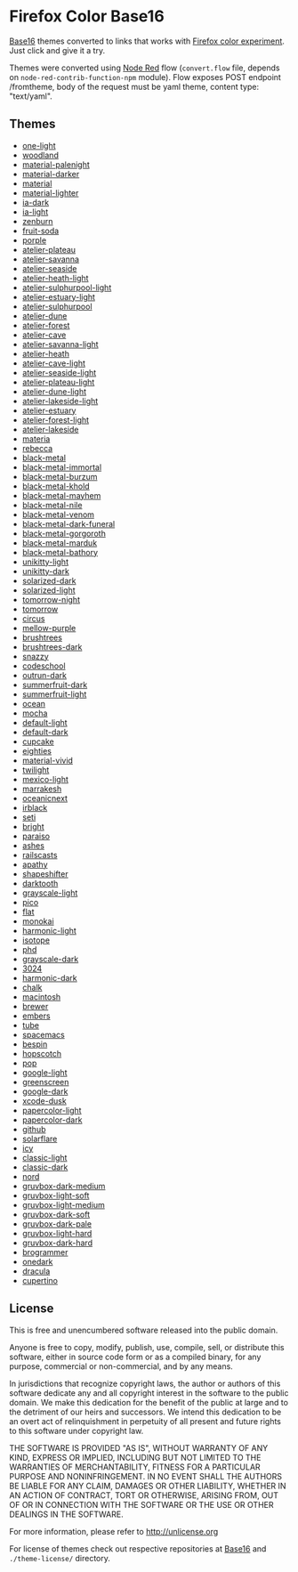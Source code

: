 # Firefox Color Base16

[Base16][base16] themes converted to links that works with [Firefox color
experiment][fcolor]. Just click and give it a try.


Themes were converted using [Node Red][nodered] flow (`convert.flow` file,
depends on `node-red-contrib-function-npm` module). Flow exposes POST endpoint
/fromtheme, body of the request must be yaml theme, content type: "text/yaml".

## Themes

- [one-light](https://color.firefox.com/?theme=XQAAAALrAAAAAAAAAABBqYhm849SCiazH1KEGccwS-xNVAWBvoBvsgfp0AlQbJO-hguK42nbD-GtSEvS_pp9CE-5v3n-gi3PGG85fW8hmTyjK2wP2I3rY0hDbuBzJT_jZ-uxC7QjcpLtcajADUklpXJtedoh3cEHlu0BAguqCYfgEu8lLv04PDJQAz8bIcgqHYfCuMAT2zfNj7tdF04UcQi6kI_w2sglIMdGUOBpk5Rqoaiiq3QDHv6qSoA)
- [woodland](https://color.firefox.com/?theme=XQAAAALrAAAAAAAAAABBqYhm849SCiazH1KEGccwS-xNVAVMIfwu7wBbd043YXqFAe8CAidulGQgpjKIcPjpU_8LgBfkSdG8uvLPoMcF_zQQkeGJDfiXdCBBXRPCH6nAINjl9SpHBixq6SO12OYWmkcTk2kIH3jL5a6nMnL5oAOI43mTen4WKWU3cdVpXZVkxB6wbM3HjOaZj48eT7ITnHjxqrR_R_GS5bw_ljBdEoOQuph-pcoFdcvf0v_SJRAA)
- [material-palenight](https://color.firefox.com/?theme=XQAAAALrAAAAAAAAAABBqYhm849SCiazH1KEGccwS-xNVAVNrWV6jwmBhybBd3ZR4Zy3a-yx4q5d8uJtyTsjYyUapc6BVZ7BiK1BPnpfog8dtw-c5dBv3hst3tuq_XgUZGkF3XrJPGqRleFBDpeZWNOkSs2Uxdt6ctcmg52qbXXNxyLNZ7LRPhoPHDyKUbGB1Q4XaD8PtMtnNbusSPfdKUZH99mG9mpk1kaRGUFkqeRiCZlSLVJPPxaE_fM6cgA)
- [material-darker](https://color.firefox.com/?theme=XQAAAALrAAAAAAAAAABBqYhm849SCiazH1KEGccwS-xNVAVLni2GokUvBEKLzfiHVqmL85zFedfu0KuV7JP2fI5mlQk-9yRMbrgmZwvqo-oPL3WZfFUGPDJ5aZrySMFP6vEd225mvpHlStW70qCTz4wpeBBBejoFTvMHmOFaZ9w10s7ifGwsu23YmJ2-nTHnAV8lq74DAl4NDEFwHk0aZcxg6YglDRXNcNNkbQS5B1NLI3M8_5zmYAA)
- [material](https://color.firefox.com/?theme=XQAAAALrAAAAAAAAAABBqYhm849SCiazH1KEGccwS-xNVAVM57AwEKjgdFwpKN5A5G2P9z_Odum796GIR0K3CP6E9lVI4uGcDaJqkISbFtxWfbp34e5p3wSCDa3XS5Lpd6x0qxVUsl_kRp03kgicAKWVHA2GW69bmAmwV_nDla9nfn-IRftMl-jkShpVH__UoD7sh3-JCxlyuL4LtTIJ0ylV32b5H8fGgKDNniGlNL58K6ex8PWI_cd3wA)
- [material-lighter](https://color.firefox.com/?theme=XQAAAAL0AAAAAAAAAABBqYhm849SCiazH1KEGccwS-xNVAWBvoBvsgfp0AlQbJO-hguK42nbD-dAFleJphaj7flxiLboSaV5M_J2m0lx9vQ1HfEbg-0TYExC3YqtIN9s7G6IzWdMp3Ge_fyZFjk7Vq3y0gQBxWHVqrFyX_g2OiouUZJ1fV1tFdsntAA9z6uOb6HQFWUBbWP3PLGQNl6FKyjgZsQiaetLhzigkkudvoP9KeYA)
- [ia-dark](https://color.firefox.com/?theme=XQAAAALsAAAAAAAAAABBqYhm849SCiazH1KEGccwS-xNVAVJ0Lg4GChFzPoi6yWqDOKkh1644GRh1cEYs0OZriE6r52kyLYT1AOMpxSIoqM9ADtrsariaKRJ7h73aGZUM33Mn88axSuV0TESBwfxXZetZAmg2AihE2M-EXXBEYe3C3keXhifBSZ44F3skYIpgUOE1jmzNCuoIKZxH3qfGs7jUdrF-yXFTXm6p4HvNjd7u807_-clCAA)
- [ia-light](https://color.firefox.com/?theme=XQAAAALxAAAAAAAAAABBqYhm849SCiazH1KEGccwS-xNVAWBvgA7sgfp0AlQbJO-hguK42nbD-GtKFuAp97eHhevQFkG60F45k47_ZcPjY4zBSmmH_aCkgJBpxge7VYFmbd0-vdLk-swAxw7RdD1nUaDr53ldIy06nxvE0XlnOyDfU7M8idX2Mkph-H5N--kqomK8NY7ZP96e_zK-HkUI5bqQ2kj72QNMEIkGruqMo-tXIl0_X5oQA)
- [zenburn](https://color.firefox.com/?theme=XQAAAALtAAAAAAAAAABBqYhm849SCiazH1KEGccwS-xNVAVRifeGokUvBEKLzfiHVqmL85zFedfutNQybPQNXDZaxqfCH7VQ4SN1EZsvZiGwh61qpYPzywb2BWmszMDEaFv9c6bMVDiTY5YRX4pcJdK2o6R_WcOvhA6meLRylyf_hzoEoAGR9ApEub_CCl6rCGiczXwA8KfUJQXxA8MEX_s7U0yi_5A9xk84RBIWnGfx-DT_tbVgAA)
- [fruit-soda](https://color.firefox.com/?theme=XQAAAALrAAAAAAAAAABBqYhm849SCiazH1KEGccwS-xNVAWBvV_6sLCIvzPWgBD4nIInzDYhGk2HVoqgZVgRzNUtOVEZQErZK39O2HhAo4lP2DBhD3cYrXnvN1j6zp2y5IbZxSPvMpcpDWqvPMIY29Ly8hHzdHM_6nBWEwXVk6IjoUamwjitK5Noa1vA0HCLPUwXqgj9H_LYQ9xfP_r9aOwDXVLnh8X3C4SAelIPo2l9zXINhfKkVmP-CD2A)
- [porple](https://color.firefox.com/?theme=XQAAAALrAAAAAAAAAABBqYhm849SCiazH1KEGccwS-xNVAVNrWV6gFrtXalRd3ZR4Zy3a-yx4q5d8udNH0DZ6NzapBenTfPyp8uLkEllEl4tl6Ctm4f9O5XndJQQECK8sdCzBShuXPXTKGFQpGQtNGCzOG2wIHDHtYL7EJ-xehK70dw9K_jM53asonJlEMzYds8N8Sx_WNBebJOZHCtS5eKunRJ2tsAl9QTiKNVbpkqwt2ArYvL-W3OA)
- [atelier-plateau](https://color.firefox.com/?theme=XQAAAALrAAAAAAAAAABBqYhm849SCiazH1KEGccwS-xNVAVKEqAqge5knidp6Yu9_WU64j6EnP5CZtJavoAA3txLvLOkJzvZiM-wNgHH0KRsDnbmIkUhHK5JmCxWKdbqBjNigkGpr000cjlPblJsas5sbjDUoIqPzjqkPePgQpM9X66qkJruNSdjq6XcNEFZLzhzhNgBsTR69PqGH4k4AaRF6bTsGkk9cANGQHkRM4q7ZT5a4Yy3dYod_9fQ0AA)
- [atelier-savanna](https://color.firefox.com/?theme=XQAAAALrAAAAAAAAAABBqYhm849SCiazH1KEGccwS-xNVAVJCwQqw9xGGp-RxKULdu_WHvHgRAYvtO6TPr8-jLJVeae9q3LMX0yeteJFcchlSEBOjgbCxW3p5iNNCG6vbXMPIxEnBbtLklA3sP9QQx37eME6RTYEqzIGm9K56JHwDg4_R8aYJ1w6tRzIeM04KkkqL0in_He6b1L0H88t1gGEFjuuNjjpYmxwnch_G9HaIIvcWivT23t46v8tCQAA)
- [atelier-seaside](https://color.firefox.com/?theme=XQAAAALrAAAAAAAAAABBqYhm849SCiazH1KEGccwS-xNVAVIA2gqW_TdwckQfMkY8PIXCNSNE8VL4s9wv5_yKTjwcXEdbxf682qstilCvaQ54k5DKgx8qKSnrmqfFT-WE9B_Y7d8Dmum7G6fU1b2O8D5vy3yNr0MFqiFVnbQ7du-KkpjQHaK9uMsQHF6gTOXwTes8QlZIUByHosihNYrVBTxALMJnSXZJaxmX7066W3nHx7j4D701rgWUfymM4A)
- [atelier-heath-light](https://color.firefox.com/?theme=XQAAAALrAAAAAAAAAABBqYhm849SCiazH1KEGccwS-xNVAWBviBIsLCnsitR8xywhCIz0LPx49BPzdEN7rV5EOjWnwBxSxjyqhBPPTQLxvrVnfCWJQCwIJ-xgsGdl7K-sGPqobA8KF6eA-i6o-RSUGl2g8NttjWyW3GrXB-oh8l8uFn9-s3fbP1l4tCM02P_fx7wSCj3v6XgSE7cNk9BURod4ObzCY52n6QFzfbWnPhkw2ZJuX_-H_H_iZAgAA)
- [atelier-sulphurpool-light](https://color.firefox.com/?theme=XQAAAALsAAAAAAAAAABBqYhm849SCiazH1KEGccwS-xNVAWBveAusLC7CLFvoVjd_zFeleGMTf0MCiDqtTcIsgA6Vp2hEOjKCg-MdzfqKZ__eX2Fkgt9tbQUHfpxWyA8_1-oamWQWphRPZY4aPRnhmF7emcRFaxwYS6ZYDFgnB4nLX7KZhqEx_Dx67NzJUcakC_LQPIhLloqfBI6zJZrnpOZIeK0TYCgbv11wWsjLUSP97gV92lk7ed1_vb2rwA)
- [atelier-estuary-light](https://color.firefox.com/?theme=XQAAAALrAAAAAAAAAABBqYhm849SCiazH1KEGccwS-xNVAWBvcAhsLCnsir-UEHKOeb6FisCKlSyMqwimUIQAYiTYQAyDxtftG0kN9RzaThVDevbwV4FHkvKU_9OcX6DSkij17IyOBAGo_9KDGqKtm-OzF_THBUlXGpIZOPJ9VTFnwNNwE_4D_6alsj1ETpnKgcmhukAPixZ3mWaPrDKWhEYveXawW7B2CJn7q7_tj1Xtv5W8KuMgDvA_k6OwA)
- [atelier-sulphurpool](https://color.firefox.com/?theme=XQAAAALrAAAAAAAAAABBqYhm849SCiazH1KEGccwS-xNVAVLXEd6OoEuEvhnHBuOhAOquuyLjlwgdAr-AUiWtzEuVhBRDCGJ0i589abLOGW-97JJ9trZIYPoFaFae-AYru1X4Ojy8jRjYMevb4qI72FRxjp9QJnWS1xtRErfXVUyc46UXN_2I2JXo9_uUXNgUSQKyEJH3D_PPufLHc2UNmMlk-TmWZRRSKPURu6BLBcnIkih0kBjeosff__cvgAA)
- [atelier-dune](https://color.firefox.com/?theme=XQAAAALrAAAAAAAAAABBqYhm849SCiazH1KEGccwS-xNVAVLXEeGokSoxPV_QVBaV0sulubS7ChjkD5A3m3UJSctps2h5pbmqse-_mU9bv_VBnv7DeJzkFHx0Jtt0WR7WsG8KI8tTbPvaskqm39YOYfas3T5qOlAlEUbn_hZpX9DukD8uR-49ypkoXEWjj5GiS4h2kMOHBBasQR2FPTROi3De3b59girc2k-SwfeZ2GEvQPQgX5t81vhLfmccoA)
- [atelier-forest](https://color.firefox.com/?theme=XQAAAALrAAAAAAAAAABBqYhm849SCiazH1KEGccwS-xNVAVKEqAqkYgfk2aPz4U266gAN5R6mIY_HaPI8K2VISMMWBnHNheY6-NDtHZimKcINz0VfE32Lg-wE8ombsvIQI5zCAGeizy_9O-VS4r9XrNcr2UeJbPAo1SOyP_8p-t50UkxnZyE0F8ussJONi7w6wv8Qp3tlk8f5P4OmXj138MNSn7WGdOxzpkVYwYZP0XpErtgG0tBxirZ_9JbYAA)
- [atelier-cave](https://color.firefox.com/?theme=XQAAAALrAAAAAAAAAABBqYhm849SCiazH1KEGccwS-xNVAVJjtF4mL3NqrTNsdXAtOan04rzEaI1ILaZrX3UziElJ6IjSy7Ylj3bNtOtn_7Nwcy1ohKVM0XaKsfuD1NlfNnW50OfHf9GPS9zHu3UzAGaFTJTb5lRXGMGqeBpeVALikeR72-832xnDI86OuAWPg0K9FqATCWG_jhy_hJhyDutRwwt1OUT5EuwgwRs1uKRssHnLNX0Ik9q__-dQ8AA)
- [atelier-savanna-light](https://color.firefox.com/?theme=XQAAAALrAAAAAAAAAABBqYhm849SCiazH1KEGccwS-xNVAWBvL-5sLCvgIrH31Xs-LqcXJHtbn8GxEaMBm_yplMaRRsYE1Ej8jqr102JU3CBeRt9n4wbNE6j10OgjIh5QDpgrs7elJ-hHcNh6WRnUBzdZ_FzsbGKBV-MEMo8XEOgIkZt0JklPIg7E1DzZSA7-nQ00Ge0Sn-ssAq8oJlCg8KqHHmesoilNCVFoqX4Q8m4KIHhWSBQ2S4m_9ugoAA)
- [atelier-heath](https://color.firefox.com/?theme=XQAAAALrAAAAAAAAAABBqYhm849SCiazH1KEGccwS-xNVAVKEqAqge5kn12l94s8OpycymswJadbyM3DxTOVJIOlUTBPUOvGXfFDhszF2rGt4OE80NQwNUQPobaQV1Bh601JQkp9lVdKTRY91f3HJqt8c-gV4rLTlFRtVaGsDw9BJnbvGXjCh3Hx_EHuKMz_ywal7DRGUgfWMtmhvu1lFPOrc5rtTOorV3fPR6aTbZ7F0kFNY3quRcGq__i61wA)
- [atelier-cave-light](https://color.firefox.com/?theme=XQAAAALrAAAAAAAAAABBqYhm849SCiazH1KEGccwS-xNVAWBvR_gsLCLDmTvkdJ5bbqcXJHtbn8GxEaMBqqMnOhsmDHXodZ3Fifq-rh9XRIgE_9GBkGT0BzdRtgxp7_0QPig8T7F-WgOJ4scmqKHzlWmO5hI5DP0ror6pVKXE1mV_cVEo0_CkgR3YXYOh2JVvS9f1ogsllpckCExyr4amErVIwC9mt1NIKEOjrbx_wjx-MQQZdDzAhRuSf7o_4A)
- [atelier-seaside-light](https://color.firefox.com/?theme=XQAAAALrAAAAAAAAAABBqYhm849SCiazH1KEGccwS-xNVAWBvcAhsLDM6iAkJFNznc0sN39vE4ftGw2CLO7h9cEVO5JJcC7CRnp1nOcEN4xhct0g0nX6MeTOCjwNVEavw3X3ORDCxAjy1jIsxmKtaNNp9Tant32aZEzSfzLJpk4s92m7PA6sSkct5KvTiwItXRzro5M5tWWTDpv5IVdVHa54UlkzCoWShCB5_N9qm1xRQYjcmpotahv_5EswAA)
- [atelier-plateau-light](https://color.firefox.com/?theme=XQAAAALrAAAAAAAAAABBqYhm849SCiazH1KEGccwS-xNVAWBvcAhsLCIvzPWKl_Z7RsipsOGqjpsxUmIW8TyEFz0ehUzZRPw9P0gql9lTshqE-cpK2_LEU8dYrYdie3nclrN2sif6vP44cWFXx-IVhPxEroVc2FGi6z8cFYLoMdU6pXsJ2jjrJIO9h5cSr9iOlEI1W3VO0FvZGhqom3Qw6xfrphxa8GRObjIPhBRLUQhG6Xe6g6-UpL4-2kMgA)
- [atelier-dune-light](https://color.firefox.com/?theme=XQAAAALrAAAAAAAAAABBqYhm849SCiazH1KEGccwS-xNVAWBvwClUU-_PbwTfgdMRNXRVAF7ZvkTn5UE0RtTPpQWLCOsUpX9a2Le2wSs73Xv_G2xT1cYpXlZjdPKNbfh0FKrB_g7ahZASL3En6g1ch3yUCV-S2JdSUonZNxuGT8UrtF-NFbLdQlaAiDlK_A5IgRxWXw4PqBV6fG0NMOReI-cUX9SmL32tEO31RSblIjWgBAuqqc5Uqxr_1CIwAA)
- [atelier-lakeside-light](https://color.firefox.com/?theme=XQAAAALrAAAAAAAAAABBqYhm849SCiazH1KEGccwS-xNVAWBvJ-ssLDAqkbH9tFUVCWSuAkFSa_tBjE5pk9KhxIAWgdbQ_GF71tMn83TbKX9ke-I68cb6q2hpQ1zl91PfjPqTK5ExJX3yOq3TfzSVRSSN6rfg50Putse7dFIJqQAFup6sD6LSFdJgPozwqnGf6zJEUS4maZUnzgMQrT5In9zppeliX991nVw4j3hL7HcKDHHtWCIJBkpb_0Q0IA)
- [atelier-estuary](https://color.firefox.com/?theme=XQAAAALrAAAAAAAAAABBqYhm849SCiazH1KEGccwS-xNVAVL4BQ73P8LMbSLZmW7yh2-v1qtUyi8QlnhwibKdf4L_xSr772Lrd_JlI2QJuINMHxFvVmXCo4My5ffHhxHF3VdDxNSFKE7-R-KJcDDk-9lBbBQkFV1ww1PjVhe_ReubiQJJdCuyudGlhar5vvBGeBNR42b9SMqLR6eHsh1NMQ0TXrMYbjojx3PCYQPyEb9cQ3SJdecjR3K_9BkkAA)
- [atelier-forest-light](https://color.firefox.com/?theme=XQAAAALrAAAAAAAAAABBqYhm849SCiazH1KEGccwS-xNVAWBvV_6sLCVnoOH3zTsTXRGJfhdZYnyTyTiEseyomtQWNVhA6LtkwstcGBfMHbhhzewG1pDhP15LdBITOqYH7fzJ-t1kbz0mvLqNChF8rDSw3Ej004V9GM6mY9--fwzv_-F5hCwEssskgYZvsT32o2z_ku84D7Y_6-w4VwDFz-9UmIcNo0LH_fGfSvR6T4SyN89Wdtz2uwf_faf4AA)
- [atelier-lakeside](https://color.firefox.com/?theme=XQAAAALqAAAAAAAAAABBqYhm849SCiazH1KEGccwS-xNVAVIyRwqtTDiM4JPRKULdu_WHvHgRAYvoFLBrLN_r9Yji8O5FMUWChULXxP7oa-QzhewRn2rOwm8mIKNf_3E_N6xfHK9qT-KqjeeD3fSdIb0HvBthSjVryYsz6SZzxP92BR3pllSB8HdKPgEV-3LaiSgveM75fjGlgLAkTSNb2erZtB6zQxibOdIVtmNA7PQWq9zGqqOMDL-ZojA)
- [materia](https://color.firefox.com/?theme=XQAAAALrAAAAAAAAAABBqYhm849SCiazH1KEGccwS-xNVAVM57AwEKjgdFwpKN5A5G2P9z_Odum7958zVEK0UktFwzRoEGNe_tUVr-UjCWMsurBYV7mUvfoCgY98sIBox7-mZtQzHha5GpZvMaMXgiIkXehlQaC6dIApe1bMBorp7NSzwJocuEWOkuG4idZcgrLeRcjqPhcFn6T0UX2QmCnv34Maf6cOPgKh375JiTd5XqYE_Bn8Pm7o__16ZwA)
- [rebecca](https://color.firefox.com/?theme=XQAAAALpAAAAAAAAAABBqYhm849SCiazH1KEGccwS-xNVAVNrWV6YjtmJhd8KJ-lqRKB77Ej1whJxQfC2oPvbKR_F8z_ntVWRkniShRDhRr0NZOxPoLe_eEbkUTME3n_RRKyfh9kggS2BGfe9IOkEPQl8TzKR0X1C7_1Zxr-MESER0r8qiFOlRD03BIq4CM6MlGXRa_ml0fQt3DHQ2raZCuUXro31CLBbhwTQh_OI4YiS32LTzQKUV76-RsA)
- [black-metal](https://color.firefox.com/?theme=XQAAAALsAAAAAAAAAABBqYhm849SCiazH1KEGccwS-xNVAVDHz-GPbMUQhVrriYhewGFmSBIU1W7n_JbcIvIikZ8mxcGcTMmzFMH0rLbFjy47TPVUfBD66ZaVGUH7SWIzNgYC6SiRpIiZycJoQqw-FKhioIP96fuEfIFspCpdIZVKodWHupygKRLx5-LcPx9iPX5FREAtp2PkybRnJDLkQJKK45JNfVUV8qOkMY3svu6qgA)
- [black-metal-immortal](https://color.firefox.com/?theme=XQAAAALsAAAAAAAAAABBqYhm849SCiazH1KEGccwS-xNVAVDHz-GPbMUQhVrriYhewGFmSBIU1W7n_JbcIvIikZ8mxcGcTMmzFMH0rLbFjy47TPVUfBD66ZaVGUH7SWIzNgYC6SiRpIiZycJoQqw-FKhioIP96fuEfIFspCpdIZVKodWHupygKRLx5-LcPx9iPX5FREAtp2PkybRnJDLkQJKK45JNfVUV8qOkMY3svu6qgA)
- [black-metal-burzum](https://color.firefox.com/?theme=XQAAAALsAAAAAAAAAABBqYhm849SCiazH1KEGccwS-xNVAVDHz-GPbMUQhVrriYhewGFmSBIU1W7n_JbcIvIikZ8mxcGcTMmzFMH0rLbFjy47TPVUfBD66ZaVGUH7SWIzNgYC6SiRpIiZycJoQqw-FKhioIP96fuEfIFspCpdIZVKodWHupygKRLx5-LcPx9iPX5FREAtp2PkybRnJDLkQJKK45JNfVUV8qOkMY3svu6qgA)
- [black-metal-khold](https://color.firefox.com/?theme=XQAAAALsAAAAAAAAAABBqYhm849SCiazH1KEGccwS-xNVAVDHz-GPbMUQhVrriYhewGFmSBIU1W7n_JbcIvIikZ8mxcGcTMmzFMH0rLbFjy47TPVUfBD66ZaVGUH7SWIzNgYC6SiRpIiZycJoQqw-FKhioIP96fuEfIFspCpdIZVKodWHupygKRLx5-LcPx9iPX5FREAtp2PkybRnJDLkQJKK45JNfVUV8qOkMY3svu6qgA)
- [black-metal-mayhem](https://color.firefox.com/?theme=XQAAAALsAAAAAAAAAABBqYhm849SCiazH1KEGccwS-xNVAVDHz-GPbMUQhVrriYhewGFmSBIU1W7n_JbcIvIikZ8mxcGcTMmzFMH0rLbFjy47TPVUfBD66ZaVGUH7SWIzNgYC6SiRpIiZycJoQqw-FKhioIP96fuEfIFspCpdIZVKodWHupygKRLx5-LcPx9iPX5FREAtp2PkybRnJDLkQJKK45JNfVUV8qOkMY3svu6qgA)
- [black-metal-nile](https://color.firefox.com/?theme=XQAAAALsAAAAAAAAAABBqYhm849SCiazH1KEGccwS-xNVAVDHz-GPbMUQhVrriYhewGFmSBIU1W7n_JbcIvIikZ8mxcGcTMmzFMH0rLbFjy47TPVUfBD66ZaVGUH7SWIzNgYC6SiRpIiZycJoQqw-FKhioIP96fuEfIFspCpdIZVKodWHupygKRLx5-LcPx9iPX5FREAtp2PkybRnJDLkQJKK45JNfVUV8qOkMY3svu6qgA)
- [black-metal-venom](https://color.firefox.com/?theme=XQAAAALsAAAAAAAAAABBqYhm849SCiazH1KEGccwS-xNVAVDHz-GPbMUQhVrriYhewGFmSBIU1W7n_JbcIvIikZ8mxcGcTMmzFMH0rLbFjy47TPVUfBD66ZaVGUH7SWIzNgYC6SiRpIiZycJoQqw-FKhioIP96fuEfIFspCpdIZVKodWHupygKRLx5-LcPx9iPX5FREAtp2PkybRnJDLkQJKK45JNfVUV8qOkMY3svu6qgA)
- [black-metal-dark-funeral](https://color.firefox.com/?theme=XQAAAALsAAAAAAAAAABBqYhm849SCiazH1KEGccwS-xNVAVDHz-GPbMUQhVrriYhewGFmSBIU1W7n_JbcIvIikZ8mxcGcTMmzFMH0rLbFjy47TPVUfBD66ZaVGUH7SWIzNgYC6SiRpIiZycJoQqw-FKhioIP96fuEfIFspCpdIZVKodWHupygKRLx5-LcPx9iPX5FREAtp2PkybRnJDLkQJKK45JNfVUV8qOkMY3svu6qgA)
- [black-metal-gorgoroth](https://color.firefox.com/?theme=XQAAAALsAAAAAAAAAABBqYhm849SCiazH1KEGccwS-xNVAVDHz-GPbMUQhVrriYhewGFmSBIU1W7n_JbcIvIikZ8mxcGcTMmzFMH0rLbFjy47TPVUfBD66ZaVGUH7SWIzNgYC6SiRpIiZycJoQqw-FKhioIP96fuEfIFspCpdIZVKodWHupygKRLx5-LcPx9iPX5FREAtp2PkybRnJDLkQJKK45JNfVUV8qOkMY3svu6qgA)
- [black-metal-marduk](https://color.firefox.com/?theme=XQAAAALsAAAAAAAAAABBqYhm849SCiazH1KEGccwS-xNVAVDHz-GPbMUQhVrriYhewGFmSBIU1W7n_JbcIvIikZ8mxcGcTMmzFMH0rLbFjy47TPVUfBD66ZaVGUH7SWIzNgYC6SiRpIiZycJoQqw-FKhioIP96fuEfIFspCpdIZVKodWHupygKRLx5-LcPx9iPX5FREAtp2PkybRnJDLkQJKK45JNfVUV8qOkMY3svu6qgA)
- [black-metal-bathory](https://color.firefox.com/?theme=XQAAAALsAAAAAAAAAABBqYhm849SCiazH1KEGccwS-xNVAVDHz-GPbMUQhVrriYhewGFmSBIU1W7n_JbcIvIikZ8mxcGcTMmzFMH0rLbFjy47TPVUfBD66ZaVGUH7SWIzNgYC6SiRpIiZycJoQqw-FKhioIP96fuEfIFspCpdIZVKodWHupygKRLx5-LcPx9iPX5FREAtp2PkybRnJDLkQJKK45JNfVUV8qOkMY3svu6qgA)
- [unikitty-light](https://color.firefox.com/?theme=XQAAAALrAAAAAAAAAABBqYhm849SCiazH1KEGccwS-xNVAWBvyCzAqbmjM7SznRo7-8gXfASMsrMMKWyWhBnGwTWoRU6ehkX_iOuciIdDZ8pxWkdI1mIj2kDMLQdRb7y4Wr2OFlQ9TPNsabDExcpra1L6B3fkHkVm29zd5egpE3_lyMQupTbbaiwyCselIFh75rePSsVBdpOvwXYonQF7yJmIsK9sTAGlKluUiOA5taJhITVHla__nh2AA)
- [unikitty-dark](https://color.firefox.com/?theme=XQAAAALrAAAAAAAAAABBqYhm849SCiazH1KEGccwS-xNVAVO9uwvmXOEeBwO79FABzy3a-yx4q5d8uVD2zslK8tzOUdi5FMijgzjBz5XrdEKgunWx_3CHlXi6mg45wv60iheTVxV8XIn2tp9MHPx-ixXbwvpSbREf-Xcpai9N8JILflfKZeS5jgqizcjLU28MFnlPaCIwmlMkAv--7ffvEToLlwL3JYwh8SE7jcpvMJ4ZtT3r_jbA0Lrcf-rSqAA)
- [solarized-dark](https://color.firefox.com/?theme=XQAAAALrAAAAAAAAAABBqYhm849SCiazH1KEGccwS-xNVAVDHz95u9hsLwQEjr3JZ-m8qQkFeqV6aF3nW4r1IiGvTFI5EXXrXDKjS7sJNHCqAvpa6OmcHaQm5wVb2UUhY2LQ98eDMaPkEHxKGGHV1FyCL05ojwTfXSGSXIVBKw_-2QsgnPWqXWAcEjA7SHrPKdKb8DFTO2Vqqs_WjLL6ovNvqqioO4wVoNxdx8g40BABF0RrLnKkfvF__f_pAA)
- [solarized-light](https://color.firefox.com/?theme=XQAAAALrAAAAAAAAAABBqYhm849SCiazH1KEGccwS-xNVAWBvuCXoU-oppwsBPRygLYBkMG1E2vhHeRP9DAr4A9ZFulqbmh58NV_eR4fgEhaai-p1qFFE5m_8mAOP7n_eiqT7DaSMojl-5e-Z-eRZKrIFW2CbF6t7HS4Wix--mKv7sYs1ppSBQ1InPY2JG7cVVTUKya5Dje9uMx8ei-d3LpNdBY8TNcLj7L1gxgsPpiHr_gstlnZMb8s2PrZwoA)
- [tomorrow-night](https://color.firefox.com/?theme=XQAAAALrAAAAAAAAAABBqYhm849SCiazH1KEGccwS-xNVAVKlnAq70Hr7qoXjycU7YoJdR8rU-bTwfe6ivftLsSJZyH5tKzoTNBIMnBfKPUGUN-kKas2a0CXieG3Lwcu4u0Fd_Fw7J1GhvXXz4rSY_eBHgDp0PafFojgGLbUMMufipHjFSoTxIuiCpt2qEoslkFezP99sO7saRCuMPllG4282oRYQP3Ii8SCOOXBgmKk5XqHYpVat1BY_vgAOAA)
- [tomorrow](https://color.firefox.com/?theme=XQAAAALrAAAAAAAAAABBqYhm849SCiazH1KEGccwS-xNVAWBvyCzAqbmjM7SznRo7-8gXfASMsrL-EMQzk0bMiRmC96DpOGWnMIqGghRat8xfCVZ8GFo1KNF1cdooZ2GcI_DmgIBuzc-X6-0t2Zby7OPkeutNvGKukRjr9Jhk79U2LZ0MW-ixO-YJzXlES6u-E9rRBwrEZaxupEkpzF8vTcCHEyQZ8A8O7v_fbXW4bjjHJ04mKLQ_6uUwAA)
- [circus](https://color.firefox.com/?theme=XQAAAALrAAAAAAAAAABBqYhm849SCiazH1KEGccwS-xNVAVJjtGGPbMUQhVfKc8axLxzeTQTiqthkzso00OZriE6r52kyLYT1AOLzf-GPsUAJ2M4oLNrzgqj2JXuuxrH1LPQLF6A_FIaKgxLffcqutqaj7i51Cu09YPkv7JvqYm_lCjG3iZfPqMiqkJnY_XPOrP5XPTLEOhIx0AahrE2E0elf0_EONmkaI7ZCqox-RFImQzGzP_DXpAA)
- [mellow-purple](https://color.firefox.com/?theme=XQAAAALsAAAAAAAAAABBqYhm849SCiazH1KEGccwS-xNVAVK2Fgpb6QSWpoK_FwkUQP0K-BvvyqlIqE-wUsaJ_Hl2lDlLPI6imQE-drHRhKHoWm8_vuYuW4aFe6N_zaT1vvHQtq8Qj-Xvd9t1wCBxr9a4-yBOmXtdFt_4MrD-A4CQwenPtxysvdjPbvCkXKRZpRrRX37HUmeXx-P4K-_r7o5wo4kvM3vgHqkDI84DmP2K4vNmkKCg3H-1oDA)
- [brushtrees](https://color.firefox.com/?theme=XQAAAALvAAAAAAAAAABBqYhm849SCiazH1KEGccwS-xNVAWBu59EsLCZ9jdDy_TYvJpqQl9BwlsvWBKXv9CP_cjSUETmAqYvjCYU60wmkI3PO6_o3mHX8Yf5lVoks1K3HNhM4eCB7hldmF7oASBrdekgF7suBRWKc_vX99ZGYUa5kPSpyueRmXcK53h-zVR0-OydxaNtmkk9RQWu8Cc-zBvpr5tnjVYZ2gLvfi8MJXeCfKPdTBj_xz6gAA)
- [brushtrees-dark](https://color.firefox.com/?theme=XQAAAALtAAAAAAAAAABBqYhm849SCiazH1KEGccwS-xNVAVWL-RtjqC3tUpTyXHGvzkTxlEkWC0HzQvpC6exV-MEWav5HS_oVaoztV4pZzij91YcH98KiZrtgN0n397Fsj7mxrD_772M9_YHViJbA8xvB3PAHwAvvc7D1_IhNq_IH68noEFZZxu_OrU8YNRF6_4o5DqQQ6bPmnPAiWn_fmDywL3QXFSMT-crTf2aEL-aeLAyfoMTWDv9zlVA)
- [snazzy](https://color.firefox.com/?theme=XQAAAALrAAAAAAAAAABBqYhm849SCiazH1KEGccwS-xNVAVNa396Yjtl2YzcqljfcUINJdFsbESFAgin2reeH49ApeBFIDBRs1BJwuyWksTucjjL2EWYCxXn0UZpBFfop6ejVV8cKt_K9juoiGo9ZjmCW_QY8JrVuRkse3tIDOHfiJolyZnyENpVvSmR7bwdSDpHYB5rZxv3ABAxIf4D7zqtO6p2M6blbFYMZFp2pnuVMQ5xYdLZkzHVcv8qLoAA)
- [codeschool](https://color.firefox.com/?theme=XQAAAALrAAAAAAAAAABBqYhm849SCiazH1KEGccwS-xNVAVMIfwvvDwiNQ7jnhNp34wJL2A4t3RbmY8SZhOUcw6bcHMruqPIrKdH0URljhaiwdkEDuBmvSIKV6dDZNAG8DeyThKPgAtxih-A8iu96G_PMxeKJFZ2vZtTEZtwR-YsncFPZ4qGQ2yfPvxdM_xLiBprl86ghRl6sEJZOjRB8rh4xoMVbW7krTQcCcAqBdSM3Tat9rgQXrmzqND9caZA)
- [outrun-dark](https://color.firefox.com/?theme=XQAAAALrAAAAAAAAAABBqYhm849SCiazH1KEGccwS-xNVAVDHz-GPbKO4uf26ci59oxTZ0C_khlFKJJOGorr2nrfXcILVdfOTfpr695p0RfgBJyN7yxljx8uHW88pV1oghFrvtc3lSJRo3QK-WPKaBI6Wc3HCSmn106ULdGokI44RrZdlIurgWHlUowc3jBuYPNGbCT7VKjdgjH6n1gsPrZC73dIH6hLtD-Mp2GZTV2BAtLGGvlJL_0OVAA)
- [summerfruit-dark](https://color.firefox.com/?theme=XQAAAALsAAAAAAAAAABBqYhm849SCiazH1KEGccwS-xNVAVIhzWGPbMUQhVfKc8axLxzeTQTiqth3PIss0OZriE6r52kyLYT1AOLzf-GPsUAJ2M4oLNrzgJ2r6ZCWkHGyWPOGF8pPs-PixyTS5bKqE30XcM-dhd5mVe7zEMo1PApNclyvPAgawjj2SgDN8I4Eth4AkG3Z8V6OW4bBjI50qmWwLRWwgHVMfidDXkDRyQdUxr_aqaAAA)
- [summerfruit-light](https://color.firefox.com/?theme=XQAAAALsAAAAAAAAAABBqYhm849SCiazH1KEGccwS-xNVAWBvyCzAqbmjM7SznRo7-8gXfASMsrLtr8_x97eHhevQFkG60F45k47_8jbxZdL9saBDzP7RlxhlInhRXPC4ief7IRR4s1vq5YdHxmcGlEqDNY1n1iBjjZi8bmpD9_tKl427nwQUR33-0Wx_yWhb5Q8PBlYmv1yO_DJrIgvez2W0kSVD7vQqbcG7cSAb3E2eKU0_9RzTSA)
- [ocean](https://color.firefox.com/?theme=XQAAAALrAAAAAAAAAABBqYhm849SCiazH1KEGccwS-xNVAVOMTQv9Qrcg3rFKN5A5G2P9z_Odum7955ILQANdWfuqGeKlPSmISkCuBrbwP6MqI8TUqASWWPtTPEuCUQhFtehvk5vxmD37sLLn43uqOD3M5F0IVwNH3Z0R0b8pM_ILilSvGuL4MhTOgS6RuxYFBq1Ab9cv3Im2Y7XroaYOxeVRC6EpYgupFKs-6KY0IvLzG0gE3vm58Ljf_6B-oA)
- [mocha](https://color.firefox.com/?theme=XQAAAALrAAAAAAAAAABBqYhm849SCiazH1KEGccwS-xNVAVST6wwA2soEaDbzV6_8noJL2A4t3RbmZKY8BOWPBt6wzmUhB3nJPUnHBPDCCF1GkybPDkEZF2rTd7kufrmgxxR9tmCUJ3_L7lszii_FvAakB--HH083d6X6bjV7iwBnK5ZpWd5gavDGkSLQidRJ98qHkZRCa4IrM833QvwarG2jhNVejP_erfIY3Vn8iwtRa0FxRhx9fKMnfuBQYA)
- [default-light](https://color.firefox.com/?theme=XQAAAALrAAAAAAAAAABBqYhm849SCiazH1KEGccwS-xNVAWBvkBVsgfp0AlQbJO-hguK42nbD-GtSEvT77uNd15WwYW1rtCFAyUNuV1e8ujWMR0XbiBMLzi1AVTxSQgpJTWIeYbSJovZMVTwja4Xr2rrRntbZdFVQrnhC-GoX4Tm6Tv2X6M2E-OGn6P0YuNYAXzo4gYidKBbqrEs7_rdGS6QLbWriVvqgwdWm5X8NUzLMD7-Xf_oOAgA)
- [default-dark](https://color.firefox.com/?theme=XQAAAALrAAAAAAAAAABBqYhm849SCiazH1KEGccwS-xNVAVJTOuGPbMUQhVfKc8axLxzeTQTiqth61RQs0OZriE6r52kyLYT1AOPMluGPsUAJ2M4oLNrpuSIyyAjufPGyWPOGF8pPs-PixyTS5bKqE30XcM-dhd5jhQ8PngFk4RaqhAoQodO8q6jphVPIYTm9-yNJR0uJno3_w73ZsaYmPfRe--Jbl7msBXiSGfjwkdrEBnS2XL8UaFA)
- [cupcake](https://color.firefox.com/?theme=XQAAAALvAAAAAAAAAABBqYhm849SCiazH1KEGccwS-xNVAWBvqB8sLCeYeCTE88qUolSaIRlSbSrYztlB9bhVaGei4a-pju_o2n_tkVAVPvn4lTkvH_FcCAnR-QcQ1D_ZpNaeaVAyqKP7xbnIjY33LYhrDL1wSF4LZqR9odrHEzbj43aVLgBmAgkc_SzsbwEKOWMuk6XyeCiDFXHXV3Vi0dIxpGuhm_2oR4z6mYKhpyW9MUaO_57ZMA)
- [eighties](https://color.firefox.com/?theme=XQAAAALrAAAAAAAAAABBqYhm849SCiazH1KEGccwS-xNVAVOtQQ73P-SGhATUKIk99LdA5fFedfupuiB7E9eWQsBu8ZxO8GnAnynhI3vX11h4nsxBDnPNyf9_Nqn2tVTKwLy80CwKQ2WV-1JzT1SQlrhdOzMMFgWwxNl5dUTe2qg_qMWzDIWwcb32AmvVNZZAYamPjgqwo49bX104VpkvkC8qghhHwpgl7TsxDhgF2rzYk9bWRL_rDIgAA)
- [material-vivid](https://color.firefox.com/?theme=XQAAAALrAAAAAAAAAABBqYhm849SCiazH1KEGccwS-xNVAVM57AwEKjgdFwpKN5A5G2P9z_Odum7950mvUKzLIsAr7xe-zzX61VD4ddYqL1s4AU-GGAl-NcssGHDLLk2iHVMreDLaR2869Y-4BJfrvHuoVtecpaxs5no8Dru8QD4niw6A59QU4lnoVZaXmnfl9Jh0088UiNqMo-1hgrx2i_V0YmxJIleECCSrAVBMFnMSLddCYo64Lmhf__VfnAA)
- [twilight](https://color.firefox.com/?theme=XQAAAALrAAAAAAAAAABBqYhm849SCiazH1KEGccwS-xNVAVK2Fg4GChFzPoi6yWqDOKkh1644GRhkzso00OZriE6r52kyLYT1AOTb8vjv_Dt8aKgjKzBk1KxfSywi_HHVQJIxyFcJ6786AL_GUTGV4XSocI4iwL9pviff9ElCbbgi1C1WQVx_h3ZppTiUqzEFHqeB8ymeWVP1hptb5Z151fNEHg2nRDFVXAWeUJhvC89mJh3fzMS_x5PwAA)
- [mexico-light](https://color.firefox.com/?theme=XQAAAALrAAAAAAAAAABBqYhm849SCiazH1KEGccwS-xNVAWBvkBVsgfp0AlQbJO-hguK42nbD-GtSEvT77uNd15WwYW1rtCFAyUNuV1e8ujWMR0XbiBMLzi1AVTxSQgpJTWIeYbSJovZMVTwja4Xr2rrRntbZdFVQrnhC-GoX4Tm6Tv2X6M2E-OGn6P0YuNYAXzo4gYidKBbqrEs7_rdGS6QLbWriVvqgwdWm5X8NUzLMD7-Xf_oOAgA)
- [marrakesh](https://color.firefox.com/?theme=XQAAAALqAAAAAAAAAABBqYhm849SCiazH1KEGccwS-xNVAVLXEd5Sa1vsmIDxpAgOzN0Ht7pbaw_Hc0gygA8Eypx223lAdU25wxhusrLLcnCJ2SMgqBxcOJ-UlJOWn2eaxTV9hNJxfnBbysN4T4yBbACmjPgPi-zOvXWVe1TMrWrtMZnsTmWf2fNkEkTA7Xk4pHSCXoOO0UnNeAz7T3AAipVfYwZvqwA_84OY8fFmZo_rpTjqj09tcL9zP_q8UAA)
- [oceanicnext](https://color.firefox.com/?theme=XQAAAALrAAAAAAAAAABBqYhm849SCiazH1KEGccwS-xNVAVKEqArlhEETsS8jlq6Z24cXzGo2H5ww8bPw9xD8E8Z722DChqsZR_2NFoYR9wwrJWPGoVelEg8xrOU7s0VRje1ZSjk5yGbt54u-dDTtmqquQnyIHMtZbsNlRKAiq7M8GBWhXQnACcAsDraOtZeHtuM55xEv-i4EpDaiK9boCTEAal0UVA92784MdbC6qE6-zjDRygcCWNrv_9I2kAA)
- [irblack](https://color.firefox.com/?theme=XQAAAALrAAAAAAAAAABBqYhm849SCiazH1KEGccwS-xNVAVDHz-GPbMUQhVrriYhewGFmSBIU1W7h42-dJTtVp-WHBkMrqNEuxEM-IztRRCKUWFE5hla5rL4bBETDtBt2I50dmJpWnwCcK3VaKCalsr22JfZTf-lucWJNUVKPYb1gx8gPdoLfhi7xq-gae-E75fpOCA5XxFSJ6TXhXc4anfwueMPzpy5nI0LBhwUgLgIWtGIvr6FLFX9pbuA)
- [seti](https://color.firefox.com/?theme=XQAAAALrAAAAAAAAAABBqYhm849SCiazH1KEGccwS-xNVAVIhzV4n7Nm1l3cpBH-PgcqdNM-yJCCT2G4jeuRbMv6kxuQXgvfowZk_Ko3dFEQs0vtjmkQUwR01b9B186_tV75mLxjjvVXfNGgGtWO06nV9OUdtEzg4YgRL9_qEJ_1jzYpWEHiwTXZxBNBtmdkGGZ6Dv8qJXSLjNhsSbvwI9A2t2vSgPlysbdJ14zkX-xCKYfEqGDjW6f8pHlA)
- [bright](https://color.firefox.com/?theme=XQAAAALrAAAAAAAAAABBqYhm849SCiazH1KEGccwS-xNVAVDHz-GPbMUQhVrriYhewGFmSBIU1W73vhncIvIikZ8mxcGcTMmzFMWmisxef_SLaXdtUOtRoIz_LG2LMg14Jyh2G5D8ZhCVPA013Ed5rKhwfa3NRObA4R4QuPj98xqywzEn5ds6e8BewjWOL5RZAYj230Z35KF0KaGYs5KMJq_8dqze4y3wot6BJRY1YTnNB0LKqf-NTAA)
- [paraiso](https://color.firefox.com/?theme=XQAAAALrAAAAAAAAAABBqYhm849SCiazH1KEGccwS-xNVAVPONQu7wBbzlqaECGoiVBDtguDjaCYhE06YN3qlI8hPbrFN2qW53WAuHC6AkK4MBV55d7cZfiOPXYXcwPBCj59G9lA578gALFPBTU7h3q0tyvylfNDd8HmP43OnvIW5ADu7YfkcxUT2h3eICQqIYmvMcJSQtby34m7oHSBKnWNPPAruSgaBx0fBWJB4Evdp_wnf8rfCv5cGf7wYwA)
- [ashes](https://color.firefox.com/?theme=XQAAAALtAAAAAAAAAABBqYhm849SCiazH1KEGccwS-xNVAVKVIgq_lgEDaPHUrCFawM8QxvE1s4Y_jmGJpoWf1umRb903jsvNibYUmyoe8cnJio1mOCMXxL9RxXEG8eUn91mtjGEwPqPcebvBg7xE7IEmQSQTWHQxCdwyi5CnWp8APY2rS7_6Z8y6UL8AzUy5ImAazf6VJ0nG3pTpDN2HsktGSLQFinuTmzFBu_AJDnPRV7J0_S8gP92bYAA)
- [railscasts](https://color.firefox.com/?theme=XQAAAALrAAAAAAAAAABBqYhm849SCiazH1KEGccwS-xNVAVOMTQ73P-SGhATUKIk99LdA5fFedfuxEvZ7GbTSYmYM0vJjeDy1RG9d3vf8hQpsGlpDzzB38Z6mHZs5ihfkeQNGGVUd7eZJ5oV63P6CKZhmcwfp_-pFYMnWbKEAFcFIOouATPdtzPbyIwZr-ndb0V_Zs0I2gBUZKwuk4WaqFqYJ_eO9XnEdLr8PDUvVdcMVJ5iRWM3rtac_xHZwAA)
- [apathy](https://color.firefox.com/?theme=XQAAAALsAAAAAAAAAABBqYhm849SCiazH1KEGccwS-xNVAVD5PQqqQkhFn91jLzax_14m2dxTHpRvHc_hW2PHFchElvdOEWYCkptTcfwq8FupsAtVEc6inMKx4W2iSza9zYQF0ebbVsxnHiXpTn72YsLLeTOVkDQQp1ue57lEk8zzC6Aph_2FKpWkiQGInw7GP2_zkId4qrloZDV4-RMAyTu81njUTS25onGfmcsdMy0ai7JLulLa2tk__K1YAA)
- [shapeshifter](https://color.firefox.com/?theme=XQAAAALrAAAAAAAAAABBqYhm849SCiazH1KEGccwS-xNVAWBvmBisgfp0AlQbJO-hguK42nbD-GtIC7XmSJ_5mMU3q8RRK5vxB7kPouZPinoWfJ17v-vSdY5NCvCKkkNrQe5sytXLbZjb9v6sUmfEQ6ge1zkJ_iscTiu1fePdsH3wBq_RmXII_3TGPHJBvzST3qj5V_tV76LktOuw74PNKQCQTAbQcteEddL31Pbvzc3W9Usawb_6Qn4AA)
- [darktooth](https://color.firefox.com/?theme=XQAAAALrAAAAAAAAAABBqYhm849SCiazH1KEGccwS-xNVAVKlnAq_lgEBWzmZL6GJci8qQkFeqV6aF8Cd8rq0jj3Mg5Z3nZlRStoyPNk8drQPFZBvrMK_YDG680apqIp3_R1q9PFLUxGo-J5xazWXpQNJ1Z2ciEsBLElpEY5dwAAd3SDyAXUpcJUuK0B3sAsH92Yj41th0xemShYByLd9-cl25DpKn_PZ3F54uJj3rK7R2VJidPdmc2dyf_LkSAA)
- [grayscale-light](https://color.firefox.com/?theme=XQAAAALqAAAAAAAAAABBqYhm849SCiazH1KEGccwS-xNVAWBviBIsgfp0AlQbJO-hguK42nbD-GtWGFfeGGQ_5B486Jg63b_ppqK37K6V_ECGh_0bMSwAI9DRONaFlSfRLSZtuvJDXdd-rmHuNLzs1pN6sEI5xCaSFoex8sdT8Y0PuVkIWbACTqulRBoQI-4tyvelF1s0qTyF2oJeTxI2qY8sgwPkWKq1Ie7D_vsWCmNI2pi_7zZAAA)
- [pico](https://color.firefox.com/?theme=XQAAAALoAAAAAAAAAABBqYhm849SCiazH1KEGccwS-xNVAVDHz-GPbMUQhVrriYhewGFmSBIU1OeiHeyhrI2PObDlm3B9jXC6_zX_m0X5UNVxiLKPJdygGfQ15B0XedbfjFDm6LUNZFFoGPkv0kizYePHuNQpFI_zW6RRlYZp7WIFGZw8ndoWeMFL123nqtlbA1ndxLoS1h4xQZ_ikV5enl7lT_EIPcyyAR0t4TstdFQb__nGK8A)
- [flat](https://color.firefox.com/?theme=XQAAAALrAAAAAAAAAABBqYhm849SCiazH1KEGccwS-xNVAVOcxwwtlz88DXAAdPX262Hlbuz_axi6ijWRbogosDQIfRc3JKflAUdSmtuc0KgXi6DQD8sS_mPeXOQXSp4EGBKa6fNsUcLDugFPCCE5q6uwBrRlTTSyCK5WOZ7dTRp4Mjl_ynEbow7fsVYqhUSgYKqMYxXEBZEX4fotXnjAf0-yFf-TdsWMSQq5dcU9UdO2U6Hoxho4Q77XzgA)
- [monokai](https://color.firefox.com/?theme=XQAAAALrAAAAAAAAAABBqYhm849SCiazH1KEGccwS-xNVAVNKZgvg0dl4DHw-3y3zneWKoz-HZmpm6DK7WA8LwlPd7btGpnCPXo-xmILS3nYecrXBH5HWIaLblI-eHC3oVSSWAZagrZmbzVQ9dQEZzTXBvBw0QT_mb0Dp4CrqsVo_E-WJhgLUfgtIydcejs5D7hnbEybEaRLK5pg4Itc8TAfxgiPsTtla7n1qk6qRAv-gt2X_-xnCAA)
- [harmonic-light](https://color.firefox.com/?theme=XQAAAALsAAAAAAAAAABBqYhm849SCiazH1KEGccwS-xNVAWBviBIsLDEEJvTIVsvG4lSaIRlSbSrYzs7dx4NhRfb2q45HBh-g3rB6AqfaXb_9TAZ5atq9V3IxGp99s2MdGxM3a-TdkEBNc5XUN2bQYygNrSe2BFkxOmynGl0cHWlRR_yflWkm9t4HM85Dd2ryNZzPxPfyeDQSUEljZVvFIrIWGYw3ZBX5gviXY_4AfaZw9YZlsqRFa70_f8KwA)
- [isotope](https://color.firefox.com/?theme=XQAAAALrAAAAAAAAAABBqYhm849SCiazH1KEGccwS-xNVAVDHz-GPbMUQhVrriYhewGFmSBIU1W7vnEncIvIikZ8mxcGcTMmzFMeXhgmgMjatjJPu76VFyn3pXJSC7O42YnxhlTMnLzu3v5n-PgZCPsfLbVPOOl3lr0dzkh7ZUfg_vrhFlwkdH2OzWQYxaDLe9ZvQcMV0cbzNpjvft_TzB6uXJbxo70paPqRYCylrhSh_81dgAA)
- [phd](https://color.firefox.com/?theme=XQAAAALrAAAAAAAAAABBqYhm849SCiazH1KEGccwS-xNVAVEqqgqNzxRelvoD3udSd230NsnAi-p0JqE-LKZYTTBtBz_JE_8PUYZJRRzcGK3-r7NvAfDZ1fKUWeszDxu0egsKZp-irDaRGrUKpIiQgnIvcip3UypQ_dt73XmxpFAienKGPunFot8R5fR-sz4Di7repQhLvfwsM4r0K1Gmq6IGVwFeMsPF8uCDuKjckWXZWXePU2gsNMt-f6aMoA)
- [grayscale-dark](https://color.firefox.com/?theme=XQAAAALqAAAAAAAAAABBqYhm849SCiazH1KEGccwS-xNVAVHPbOGPbMUQhVfKc8axLxzeTQTiqths5f8s0OZriE6r52kyLYT1AON7LiIoqM9ADtrsariZHAEx-kNEatUkMnLLItHdzwXPzakOmpZArrI2avWpMYDA_-ZmI8XTzk-ko3KwT2xXA3_miGzylBMFeZsAdOS0UJ01kqO9kCP1ZdCNDla8SJvqk1N_6jt7UY0PydNhP3YEMA)
- [3024](https://color.firefox.com/?theme=XQAAAALrAAAAAAAAAABBqYhm849SCiazH1KEGccwS-xNVAVFcF13en-aMImDbAZZnL2OZvyujqQRhvpIe2BI8GMwyjBS2lNptqSK2xWQgd9d4FI1e-BEwC9HlYOkmCzbYcdqQvd7-LWXjv1JQP6r9RBuKu6HAFWSvDIuSz1gsrGHSyD12VFQg1BBySGLloDpXYwDJi2o2MkGo--K4QwQy9vOkne9Ag9PzagqIZotTp5kd1nGeTkwg0E0__hDjAA)
- [harmonic-dark](https://color.firefox.com/?theme=XQAAAALsAAAAAAAAAABBqYhm849SCiazH1KEGccwS-xNVAVF9CwqxXxViPa8D2lCivQNoIrmeBfo678IGqNv9c3S-wtm61sG0w6W0orXPp5UcpCwxmUpwu_suO_rD-NvVxbQedSmvm7olkIwW_dTbZFZgdBvslvyNbsNOGJqRhcgCp9s15zASMY-VBUQv-lYcqYZAsiRATqHRox2eo_RUD7Ry2qgIioiFoVByohLq-xIRQr0JAV3cGF-_6BCAAA)
- [chalk](https://color.firefox.com/?theme=XQAAAALtAAAAAAAAAABBqYhm849SCiazH1KEGccwS-xNVAVIhzWGPbMUQhVfKc8axLxzeTQTiqth3PIss0OZriE6r52kyLYT1AOLzf-GPsUAJ2M4oLNrliDdKeV0cZzGyWPOGF8pPs-PixyTS5bKqE30XcM-dhd5jhSRNgTSa6X7YrPZSN4YkcPxYTKr2IOn5WdhiUfEWuKTOau95NRgCJ_tDx4Y3o_BxYRSRC9zNnBA2uuG__CFCAA)
- [macintosh](https://color.firefox.com/?theme=XQAAAALrAAAAAAAAAABBqYhm849SCiazH1KEGccwS-xNVAVDHz-GPbMUQhVrriYhewGFmSBIU1W7nenncIvIikZ8mxcGcTMmzFMeXhgmgMjatjJPu76VFyn3pXJSC7O42YnxhlTMnLzu3v5n-PgZCPsfLbVPOOl3j4ih2NN-NLy8yPf5Y84Y4vHrviTSUeMFer6GQJvIIsjD6o2J2h5meBEnXyNFoiUe2AHpYiPQ3vZdd1q30sX8fHuA)
- [brewer](https://color.firefox.com/?theme=XQAAAALrAAAAAAAAAABBqYhm849SCiazH1KEGccwS-xNVAVGNhQp7COui8qiU7SN8_A71lJbVIRfhRkBfq_MgK-MpGUejrxQF1pkEx3pY4kt4QZPe5S9iabDaLuJp1ZA4Rv41jw9ld2TVPdQtQMlaVAUo-jZ2PjaN0O20T8Tg3FdUai_OSxa5BoBu3uVtqiA_AaP-MzmzQv4BM0hl-BbJGx0IY1kTRMwvCHUFh3OHQQkuGlqC1Hf5PzXcP-_PYAA)
- [embers](https://color.firefox.com/?theme=XQAAAALrAAAAAAAAAABBqYhm849SCiazH1KEGccwS-xNVAVIyRwqOcvzaFG2J3SiDVewEHdjnb1ZjmlIoSVLd2EiEOctgeO-Ephec7nKlP3xtOtihXuZUKrbsy1XTIiR70BL4_N7hWYXLcPTEjb80MB6h49vbDYK0oy2W4tZYZPZ4ysEkJcj0UJzNsLqkHfmat-5BjBF6WMz1JMG5mhDPziwZr1qP9yGrugEUSRN4Agkujvh19gA1iU1g_zDQUA)
- [tube](https://color.firefox.com/?theme=XQAAAALtAAAAAAAAAABBqYhm849SCiazH1KEGccwS-xNVAVMIfwu_GP3l-r5oQw0GLvogkSSscSUkDbAnfaaMCDB4v9aVQaid09PXHSCYc3ibl3K7LcJHOQ5rapy9kfYOsAg0joSTXM6Tkik3B7clDGWUx6ltI2pwjhub3b6FC7FtG--aPAM_X1Q9QcON-rwBKbNruocFmVmg9gIuHQEaBUPH4-nCWP4nAH5zmRpMg4TdDRBbP0NPsIFX__h8kAA)
- [spacemacs](https://color.firefox.com/?theme=XQAAAALrAAAAAAAAAABBqYhm849SCiazH1KEGccwS-xNVAVLGkAq_lgECZLXUrCFawM8QxvE1s4Y_jevtZ4W_IS-0iNtCFsqVZSCPXCD8HvdHXzhIfgYNoI_Kf6IMYjVZVfWUyGKib3gmWyVYweOBAFdDxeAHdT4U3uQ2m3W6KHkRZAHvUs1uXfmdER50EitSK2-h0GT52zDaFIclPp6h-J1NNPICs9sazVMMWSUiuYuJ_6mAHoK_vSUSAA)
- [bespin](https://color.firefox.com/?theme=XQAAAALrAAAAAAAAAABBqYhm849SCiazH1KEGccwS-xNVAVNa3953gaBwgRTyZpn6On6EbkC3daj0UYgbDXDJbhkQuaJr37rTJAKICT6t84TmQh2o84-a5VvgUILYPz298m0BFRDqVLnF919kiXis5II7_s9YKU_P2CIXIwE5VK96V5vvnmrtGvCmrAqnpC-l9DdHvOKA3G8UZmChsnaMxuDccdsu_8yrjP2THz-ufjoTjeynLSOs8Y5TP5r0AA)
- [hopscotch](https://color.firefox.com/?theme=XQAAAALrAAAAAAAAAABBqYhm849SCiazH1KEGccwS-xNVAVP_ogvhiLsuqbGNLwBmuINJdFsbESFAgWUmzebNQnHPXLRCR-b7TAZWuq1ds55PTBt9R7FLsUTFVazbLyAx5S7s4TeiHo9b1bGONl2FME1uOoAwLnkUWcDQ85lSCPu2rtwaJ0k9gtU0_v3WpCKxTWQlecKUFexwaSetChuvXJaxpOj_ELOs3qW64fZyZh8y8KKAYue-fC6gf9SxUAA)
- [pop](https://color.firefox.com/?theme=XQAAAALsAAAAAAAAAABBqYhm849SCiazH1KEGccwS-xNVAVDHz-GPbMUQhVrriYhewGFmSBIU1W7vnEncIvIikZ8mxcGcTMmzFMO7qsxef_SLaXdtUOtRnjx9NZKxD5MpQoTo8ZZwwr3A_31C5IWFn_DIfdcVnV9JrZ4c9MhhEBnQ8QdPsHfnfgw9PuaeUl0YJJb4TJh0Bf0s2ClnZnR-ca7AEp4t1e22XSq70bSsqeUpS8m_-T_4AA)
- [google-light](https://color.firefox.com/?theme=XQAAAALrAAAAAAAAAABBqYhm849SCiazH1KEGccwS-xNVAWBvyCzAqbmjM7SznRo7-8gXfASMsrL3d9o5JZXJj-r47xFQelC6AUMi2-JpbNrhOF5UI4EBDzOYZ59Vu5Z2zM5razmxhTrUEAaNYDUcjPgEkz3OWaa-CkUUIK8zt3xAqwwubS8qe-kuTasgK_sExlFJx5GBuoOdcT2f4lUPya-zm6cO9rVoqwx6v42I73je51Em_nCU_2flUA)
- [greenscreen](https://color.firefox.com/?theme=XQAAAALkAAAAAAAAAABBqYhm849SCiazH1KEGccwS-xNVAVDHz94TtDCtXQVfnhpjfpc8Dq7f7beIJA4FyP79Dy17VdusexMUEVzYAArYg1vDwnralgcSkMemC2JzLanhM2QrJj9VcE8ESzbwGUgv1VERRI57uLNf7c3OprVcjPbsP7Zxa0MhIw052-B3Kh-qMcX4Zj0nSEb1fxQ1Zx4j9UJiCevbTky_949QAA)
- [google-dark](https://color.firefox.com/?theme=XQAAAALrAAAAAAAAAABBqYhm849SCiazH1KEGccwS-xNVAVKlnAq70Hr7qoXjycU7YoJdR8rU-bTwfe6ivftLsSJZyH5tKzoTNBIMnBfKPUGUN-kKas2a0CXieG3Lwcu4u0Fd_Fw7J1GhvXXz4rSY_eBHgDp0PafFojgGLbUMMufiIJBXN23_fi_GR5PTmmtJwU_D3g--w-cMd94PTqnjaNAu6p7MJeS9UxPq6S1C8uhYNEK8Wr-tF13v_-72GAA)
- [xcode-dusk](https://color.firefox.com/?theme=XQAAAALsAAAAAAAAAABBqYhm849SCiazH1KEGccwS-xNVAVNa396cV9t1DO4qljfcUINJdFsbESFAgK69jeZKRdPzqFdcaqQDcpseeYYeqaqZlyFFYTDq-hJ6dethA86_jPFievKKA5B49ZSINeZVnAwoj_HXqo4gL6VPa64ruPdMbgbgkAbo42H_GSC9G2e2eAO_z6QekYVmxm0Bryj6FZj8H4CjrXLzvaG4HYcH2gYIW9Fg7bc8n3d_-ocUAA)
- [papercolor-light](https://color.firefox.com/?theme=XQAAAALsAAAAAAAAAABBqYhm849SCiazH1KEGccwS-xNVAWBvP_Tsgfp0AlQbJO-hguK42nbD-dAIEJLF6H1Lx4usm2I7KCgLcDdu0_7Y0lxDx7clGJ1Tyf4AzGYP3k6f10WuYp_O0vDIM3B8sXVAN0kd89JqTYhqcFjVYm4pxigT33kdor1xMI84wbjoaVj-qBY2rJIzo42xrnZY_N8hSLn5rKnSF_G565gdge4EYn8kBT_zITwAA)
- [papercolor-dark](https://color.firefox.com/?theme=XQAAAALsAAAAAAAAAABBqYhm849SCiazH1KEGccwS-xNVAVKVIg4GChFzPoi6yWqDOKkh1644GRhTRyws0OZriE6r52kyLYT1sFwDdw9NT30t3e_Kw3aamcVuUafsudzk_9b6-rPd8Ze2iXw9wEPccAqi_9FZcewM-t4tUCySRwGbQ-v_7DRZcIXOtR3w54Fi75Q9l7BnuUWd7nEFrZEs8a_YeviF3G2-lRB8HcH5NRplrMK_3qvQAA)
- [github](https://color.firefox.com/?theme=XQAAAALxAAAAAAAAAABBqYhm849SCiazH1KEGccwS-xNVAWBvyCzAqbmjM7SznRo7-8gXfASMsrL2eix1KVR3WO25FzFKuuXphnNNzGmIy5JSS362JzDYu4p48tfKrCPgzT8Sd54rm6Tx6uwD6q2RbS_MYr2j1157lYOqjoWk1GkqFaHJSBjsd9KM3JXxhIK-HWWMneeErOJ7SwbSQ241Poi36Nhbj_uM3Z9-IB9ZRz_7WHAAA)
- [solarflare](https://color.firefox.com/?theme=XQAAAALrAAAAAAAAAABBqYhm849SCiazH1KEGccwS-xNVAVJTOt5duKsFPzh9rr6LuoDXXl58YHAMCZS0ngYgNUY0Gb-fcJa66JJOhR2FjxHDNrxCiNv-cR7_7QZOhvW_StWYR8LxN0yWOUkVZRnvWleHrbEaVzxOJch77-Gbe6da4h7Vd6E6syc1ClY_ug2sCTqKgBcJUbCparUcScZV2-go58m0-dhEfkcV2Z52CzPiwaRJbq750axu__Y11AA)
- [icy](https://color.firefox.com/?theme=XQAAAALnAAAAAAAAAABBqYhm849SCiazH1KEGccwS-xNVAVDowwqGskdAqu8U40DusXyEwa0xAN-_BVhkelAlW7eU49h0BmmPsYgklfcSvUFEBaoMY8jAbjk3lIjONvB3O4q6ee7eHZ6kOCJCPTj9spQ67V4sRoazwTh21LiJtDNurkU4KdjWHLPRD6D-6DENbEIiTv0_e5Ymp_F--BK3EjvI9lyz-ztKBg0SPyqxZWgxtH__k0ywA)
- [classic-light](https://color.firefox.com/?theme=XQAAAALrAAAAAAAAAABBqYhm849SCiazH1KEGccwS-xNVAWBveAusgfp0AlQbJO-hguK42nbD-GtQF6T77uNd15WwYW1rtCFAyUNsJR1hX4N9MoXbh7ewTi1AVTxSQgpJTWIeYbSJovZMVTwja4Xr2rrRntbZdFVQrnn6sbp74XhijKHgKmfFk1aXcB8G_-Bj_G5Vcv_LS6y7PD-qtx08xIftg_tsRldo6XC5nYOV8nNO2Ua5P_neDAA)
- [classic-dark](https://color.firefox.com/?theme=XQAAAALrAAAAAAAAAABBqYhm849SCiazH1KEGccwS-xNVAVIhzWGPbMUQhVfKc8axLxzeTQTiqth3PIss0OZriE6r52kyLYT1AOLzf-GPsUAJ2M4oLNrliDdKeV0cZzGyWPOGF8pPs-PixyTS5bKqE30XcM-dhd5jhQ9KjjL_gXN3aD4kEPtKXn8K3Y88YFXFZqR3tiaISc4e4a_1LZ7Tu84hP36tUc_sNxQUAEANZaEvqCQqzb8v9ZA)
- [nord](https://color.firefox.com/?theme=XQAAAALtAAAAAAAAAABBqYhm849SCiazH1KEGccwS-xNVAVO9uwwLEbknM2gAdPX262Lv2kd7_sAGJNY1cxxapVGVOBYgOqZKSZI0KL3Lc0JQ4fWiRkwDKUKV3EWJ8HSlYPduo1b5eVokmOlKRGvSrhDhndoPHTYMvJp2f9Q-lxk4Bux6txQsgMFJYnzsHzya0KKaY9D84xhQxLjDSZneDMIZjb9XFwgBwvrvpUCHQOzOTRR9n5DhXIO_rTCAA)
- [gruvbox-dark-medium](https://color.firefox.com/?theme=XQAAAALrAAAAAAAAAABBqYhm849SCiazH1KEGccwS-xNVAVNa3-GokUvBEKLzfiHVqmL85zFedfuqgBt7D3KFERR88WayyaBeTO4OPrfEUrMANqQgdiJTXV79CwKFJWRpOl42_E2TvMTdUsWudzLGn70ik5fz-iCpsHR1O-nHn9rDCfK-oWlEWWHCb3DHCG67rEsysK5XIiHbeAvTbgcn8OEOq6elRzQNzo09xLzEgzIBwTZv94H_-IBsAA)
- [gruvbox-light-soft](https://color.firefox.com/?theme=XQAAAALrAAAAAAAAAABBqYhm849SCiazH1KEGccwS-xNVAWBvYAHsLBqtieHoJwI2rFlTL-_dJnw1KCf54SjFSd8giFedn2py-xF8-nB5DJKYBm7QmaItY1lRdHB4WA3FSIh-tW8sWk2MkIQTbT8fDi-ieZArNwkmNLRujKeS9Vo1dN7CkwG-oU0c24I5VKsr82Usae49KM6BoLhCbx5doQrc2P6tpSm-ZDKGKowEbbUulfY3_76GWc__4hWYAA)
- [gruvbox-light-medium](https://color.firefox.com/?theme=XQAAAALrAAAAAAAAAABBqYhm849SCiazH1KEGccwS-xNVAWBvqB8sLCeYeCS29DUBbfifNHr6Wf3q_Ff99_TXEv4WzuoxqKgZ9eiNfyovvihZ9tLrWQE3IvB4no0pzJhYyBVm0tpI_8gHbhCoRNUMxi-mQRVvp9YWGliNW_XXsrH64u-mOLFjTo8JTilXva54SVEKxTuOkpMQpYMhH5IG1nHpHQt2H0GAIV2HB5jjmrKIMvoCElUtARf_2QbQAA)
- [gruvbox-dark-soft](https://color.firefox.com/?theme=XQAAAALrAAAAAAAAAABBqYhm849SCiazH1KEGccwS-xNVAVP_ogv50AXfJdrKbwBmuINJdFsbESFAgeuPTecAkXuZtoisiz40NcbqGRHF-fTPeYNpZPgVsxwuAdPG4-sjEh-HuCqgw8vM93cSevMslspXZ3-riMT2QFxuzyg_b-rFyqFb9UxjjPnxzejdsMk8W8MQRfzBLP-dfF1W2Ie3Ixs7Ojxj115YWel9MwZRb2JrUh6bLhG6P71t34A)
- [gruvbox-dark-pale](https://color.firefox.com/?theme=XQAAAALrAAAAAAAAAABBqYhm849SCiazH1KEGccwS-xNVAVM57A73P-SGhATUKIk99LdA5fFedfusbxB7C5OT0UOJvjHNlA4rlHG95yB-YEvoBpDxlBv0zJLmP7Qn05gGsZLluQBQytwj-sPrOWDt-u74GdkajZ5RSvpnHFiWb8EUqqpfQTRYSOK1JhZ72uI6oYnnz4bcquzppuirqXk4gnein7eIA3XltYV2edxWcSHxpVtTYrGqf3BdoA)
- [gruvbox-light-hard](https://color.firefox.com/?theme=XQAAAALrAAAAAAAAAABBqYhm849SCiazH1KEGccwS-xNVAWBvmBisLCwFOiS7-QUBbfifNHr6Wf3q_Ff99_TXEv4WzuoxqKgZ9eiNfyovvihZ9q10NhNgoyDa9jrsLJgZcmI1HLArVzCPCrXuzCazvhmqKp3pMZTpjcRfj5ljCZfbqtdFIYHBWHnylMpE1L5GAypSxORAQfIzjpBtzWfaSWLdV56ySrO-wmFSp5SI8aTvhPm0fCZdwcU_189QAA)
- [gruvbox-dark-hard](https://color.firefox.com/?theme=XQAAAALrAAAAAAAAAABBqYhm849SCiazH1KEGccwS-xNVAVKlnAq_lgEBWzmZL6GJci8qQkFeqV6aGFhJ2wZruUNDrKaqvsCyEehm99qgqr4zsZHtWXYwsKCXbTWTclkc5xXcuOtpkKmbm-hAIiNPVR0lVTWIDriKgyqdG-CgGkPcQ8o4ok5mtp5PilRosqqLnsTJFa95tSBGJfJFSCxBnFI5ncZjeBp6nH4ke-odcnxVkr0KeQ2fFD7v7YA)
- [brogrammer](https://color.firefox.com/?theme=XQAAAALtAAAAAAAAAABBqYhm849SCiazH1KEGccwS-xNVAVLGkA4GChFzPoi6yWqDOKkh1644GJP4-doieC5etIbEwT2AwtpQMfRdgasZ81DI8YZhC3D_-lD_j0v93iYGc8qOBDKE4tV-XshG3JysC6azBYGoRJHuGa5nwxIkqi1rG4HsIjQx36N7xL90VC7naho33lkHIqtLW8WW76gbq7DkgNBlP1DWbwX7kn6fbfE0PzOjMA)
- [onedark](https://color.firefox.com/?theme=XQAAAALrAAAAAAAAAABBqYhm849SCiazH1KEGccwS-xNVAVNa396gFrtU0n1d3ZR4Zy3a-yx4q5d8uQHXTsksTwlE-yfT-gMHd2KRZkOxq96H_TACBHR1EWlYcdVMc9HlbJz2hQrrbukUA_vU847BvtLUaL0Fe5vKfk0KsrWXYhkw9ZGWlsd3pwoS_Gvr2XB7Nv95iupdu10U3VWKlKMQltif5-Hkr4n6JO3pvG_IQqhghasIuJX3QlwmPxIX4A)
- [dracula](https://color.firefox.com/?theme=XQAAAALsAAAAAAAAAABBqYhm849SCiazH1KEGccwS-xNVAVNa396UsgIMGFwUZkLJGgKX5upqYh48-6-7MgVCut3rk3sO4F_uT0eThaAC6iOpps48y82anRtWuWU7oIUfwJt5llFmDeyOi66MN0TOE6xhVTcNcMsUoNXG0V2cIC_A_Oqkb2roLmB2igbVEvcgPQneJZHwrGFo25j2STlKTi9safvAb2gV-SOHXRDNXKeE6lU3wlzcDj8lsnA)
- [cupertino](https://color.firefox.com/?theme=XQAAAALrAAAAAAAAAABBqYhm849SCiazH1KEGccwS-xNVAWBvyCzAqbmjM7SznRo7-8gXfASMsrL5veMzk03l4VXD9JKCO2nWNOT7hAJKZDc5EdhXpS_wPkwLh8UUSHlmvdhtWGJ8APPg6sRFih9T3MQaPcS_EU9Z-cNfxQ6Vaz0epEHRZaaGSPpF9eMpoinahhHvyYCQ7fx5xQ9QGm8tT6utpA3Fn9oiTLIHwmGYef-8a-GdP8ZUMAA)

## License

[fcolor]: https://color.firefox.com
[base16]: https://github.com/chriskempson/base16
[nodered]: https://nodered.org/


This is free and unencumbered software released into the public domain.

Anyone is free to copy, modify, publish, use, compile, sell, or
distribute this software, either in source code form or as a compiled
binary, for any purpose, commercial or non-commercial, and by any
means.

In jurisdictions that recognize copyright laws, the author or authors
of this software dedicate any and all copyright interest in the
software to the public domain. We make this dedication for the benefit
of the public at large and to the detriment of our heirs and
successors. We intend this dedication to be an overt act of
relinquishment in perpetuity of all present and future rights to this
software under copyright law.

THE SOFTWARE IS PROVIDED \"AS IS\", WITHOUT WARRANTY OF ANY KIND,
EXPRESS OR IMPLIED, INCLUDING BUT NOT LIMITED TO THE WARRANTIES OF
MERCHANTABILITY, FITNESS FOR A PARTICULAR PURPOSE AND NONINFRINGEMENT.
IN NO EVENT SHALL THE AUTHORS BE LIABLE FOR ANY CLAIM, DAMAGES OR
OTHER LIABILITY, WHETHER IN AN ACTION OF CONTRACT, TORT OR OTHERWISE,
ARISING FROM, OUT OF OR IN CONNECTION WITH THE SOFTWARE OR THE USE OR
OTHER DEALINGS IN THE SOFTWARE.

For more information, please refer to <http://unlicense.org>

For license of themes check out respective repositories at [Base16][base16]
and `./theme-license/` directory.
